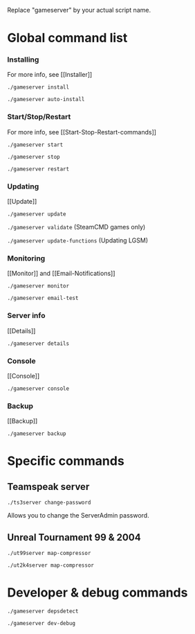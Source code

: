 Replace "gameserver" by your actual script name.

# Global command list

### Installing

For more info, see [[Installer]]

`./gameserver install`

`./gameserver auto-install`


### Start/Stop/Restart

For more info, see [[Start-Stop-Restart-commands]]

`./gameserver start`

`./gameserver stop`

`./gameserver restart`

### Updating

[[Update]]

`./gameserver update`

`./gameserver validate` (SteamCMD games only)

`./gameserver update-functions` (Updating LGSM)


### Monitoring

[[Monitor]] and [[Email-Notifications]]

`./gameserver monitor`

`./gameserver email-test`


### Server info

[[Details]]

`./gameserver details`

### Console

[[Console]]

`./gameserver console`

### Backup

[[Backup]]

`./gameserver backup`



# Specific commands


## Teamspeak server

`./ts3server change-password`

Allows you to change the ServerAdmin password.

## Unreal Tournament 99 & 2004

`./ut99server map-compressor`

`./ut2k4server map-compressor`




# Developer & debug commands

`./gameserver depsdetect`

`./gameserver dev-debug`
